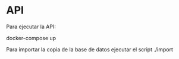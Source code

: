 # API
Para ejecutar la API:

docker-compose up

Para importar la copia de la base de datos ejecutar el script ./import
